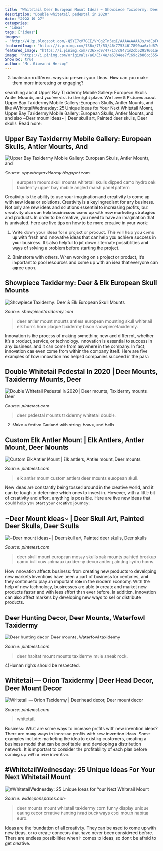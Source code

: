 ```yaml
---
title: "Whitetail Deer European Mount Ideas ~ Showpiece Taxidermy: Deer &amp; Elk European Skull Mounts"
description: "Double whitetail pedestal in 2020"
date: "2022-10-27"
categories:
- "ideas"
tags: ["ideas"]
images:
- "http://4.bp.blogspot.com/-Q5YE7cV7GEE/VhCg2Tn5eqI/AAAAAAAAAJs/vdEpFQmYEII/s1600/P8060013.JPG"
featuredImage: "https://i.pinimg.com/736x/77/53/46/77534617890aa6afd67cee3f573b5916.jpg"
featured_image: "https://i.pinimg.com/736x/c9/47/1d/c9471d2cb52959661ad8bc9edba5629d.jpg"
image: "https://i.pinimg.com/originals/a6/03/4e/a6034ee7f269c2b86cc5554e413271c8.jpg"
ShowToc: true
author: "Mr. Giovanni Herzog"
---
```



2. brainstorm different ways to present your ideas. How can you make them more interesting or engaging?

	

		
searching about Upper Bay Taxidermy Mobile Gallery: European Skulls, Antler Mounts, and you've visit to the right place. We have 8 Pictures about Upper Bay Taxidermy Mobile Gallery: European Skulls, Antler Mounts, and like #WhitetailWednesday: 25 Unique Ideas for Your Next Whitetail Mount, Upper Bay Taxidermy Mobile Gallery: European Skulls, Antler Mounts, and and also ~Deer mount ideas~ | Deer skull art, Painted deer skulls, Deer skulls. Read more:
		
    
## Upper Bay Taxidermy Mobile Gallery: European Skulls, Antler Mounts, And

<img loading=lazy src="http://4.bp.blogspot.com/-Q5YE7cV7GEE/VhCg2Tn5eqI/AAAAAAAAAJs/vdEpFQmYEII/s1600/P8060013.JPG" onerror="this.onerror=null;this.src='https://tse1.mm.bing.net/th?id=OIP.NeG3t-W2X9prC1zOlcm4lgHaJ4&amp;pid=15.1';" alt="Upper Bay Taxidermy Mobile Gallery: European Skulls, Antler Mounts, and">

_Source: upperbaytaxidermy.blogspot.com_

>european mount skull mounts whitetail skulls dipped camo hydro oak taxidermy upper bay mobile angled marsh panel pattern. 

	

Creativity is the ability to use your imagination and creativity to come up with new ideas or solutions.
Creativity is a key ingredient for any business. Not only are new ideas and solutions essential to increasing profits, but creativity also can help businesses come up with new marketing strategies and products. In order to be creative, you need to have an imagination that is unrivaled. Here are five tips on how to be more creative in your work: 
1. Write down your ideas for a project or product. This will help you come up with fresh and innovative ideas that can help you achieve success in your business. It’s also helpful to jot down alternate possibilities and ways of solving a problem before starting the project. 

2. Brainstorm with others. When working on a project or product, it’s important to pool resources and come up with an idea that everyone can agree upon.

    
## Showpiece Taxidermy: Deer &amp; Elk European Skull Mounts

<img loading=lazy src="http://showpiecetaxidermy.com/wp-content/uploads/2015/08/20120118-whitetail-deer-antler-mount.jpg" onerror="this.onerror=null;this.src='https://tse4.mm.bing.net/th?id=OIP.DOKWdXmw9jU75Ds7oHJ7OAHaJ4&amp;pid=15.1';" alt="Showpiece Taxidermy: Deer &amp; Elk European Skull Mounts">

_Source: showpiecetaxidermy.com_

>deer antler mount mounts antlers european mounting skull whitetail elk horns horn plaque taxidermy bison showpiecetaxidermy. 

	

Innovation is the process of making something new and different, whether it’s a product, service, or technology. Innovation is essential to success in any business, and it can come from anywhere in the company. In fact, innovation can even come from within the company itself. Here are five examples of how innovation has helped companies succeed in the past:

    
## Double Whitetail Pedestal In 2020 | Deer Mounts, Taxidermy Mounts, Deer

<img loading=lazy src="https://i.pinimg.com/736x/f7/51/c7/f751c7774da58d32c5dba272374572cd.jpg" onerror="this.onerror=null;this.src='https://tse1.mm.bing.net/th?id=OIP.cBbk_Cp3roFBqhGTKz2FWAHaMC&amp;pid=15.1';" alt="Double Whitetail Pedestal in 2020 | Deer mounts, Taxidermy mounts, Deer">

_Source: pinterest.com_

>deer pedestal mounts taxidermy whitetail double. 

	

2. Make a festive Garland with string, bows, and bells.

    
## Custom Elk Antler Mount | Elk Antlers, Antler Mount, Deer Mounts

<img loading=lazy src="https://i.pinimg.com/736x/77/53/46/77534617890aa6afd67cee3f573b5916.jpg" onerror="this.onerror=null;this.src='https://tse3.mm.bing.net/th?id=OIP._HyCwlWIR3gpd63ZN8dZ6AHaJ3&amp;pid=15.1';" alt="Custom Elk Antler Mount | Elk antlers, Antler mount, Deer mounts">

_Source: pinterest.com_

>elk antler mount custom antlers deer mounts european skull. 

	

New ideas are constantly being tossed around in the creative world, and it can be tough to determine which ones to invest in. However, with a little bit of creativity and effort, anything is possible. Here are five new ideas that could help you start your creative journey:  

    
## ~Deer Mount Ideas~ | Deer Skull Art, Painted Deer Skulls, Deer Skulls

<img loading=lazy src="https://i.pinimg.com/736x/91/a2/2e/91a22e3a874cfdc3a46038444682cee2--bull-skulls-deer-skulls.jpg" onerror="this.onerror=null;this.src='https://tse1.mm.bing.net/th?id=OIP.c2Ua9Af6URvV04coY01A2QHaNI&amp;pid=15.1';" alt="~Deer mount ideas~ | Deer skull art, Painted deer skulls, Deer skulls">

_Source: pinterest.com_

>deer skull mount european mossy skulls oak mounts painted breakup camo bull cow animaux taxidermy decor antler painting hydro horns. 

	

How innovation affects business: from creating new products to developing new markets
Inventions have been a part of business for centuries, and they continue to play an important role in the modern economy. With the help of new technology, businesses are able to create and market new products faster and with less effort than ever before. In addition, innovation can also affect markets by developing new ways to sell or distribute products.

    
## Deer Hunting Decor, Deer Mounts, Waterfowl Taxidermy

<img loading=lazy src="https://i.pinimg.com/736x/c9/47/1d/c9471d2cb52959661ad8bc9edba5629d.jpg" onerror="this.onerror=null;this.src='https://tse3.mm.bing.net/th?id=OIP.5YyucPh7OtJ9i0eimZshcwAAAA&amp;pid=15.1';" alt="Deer hunting decor, Deer mounts, Waterfowl taxidermy">

_Source: pinterest.com_

>deer habitat mount mounts taxidermy mule sneak rock. 

	

4)Human rights should be respected.

    
## Whitetail — Orion Taxidermy | Deer Head Decor, Deer Mount Decor

<img loading=lazy src="https://i.pinimg.com/originals/a6/03/4e/a6034ee7f269c2b86cc5554e413271c8.jpg" onerror="this.onerror=null;this.src='https://tse3.mm.bing.net/th?id=OIP.NvE7QSsr1rKIYKV06LriQgHaLH&amp;pid=15.1';" alt="Whitetail — Orion Taxidermy | Deer head decor, Deer mount decor">

_Source: pinterest.com_

>whitetail. 

	

Business: What are some ways to increase profits with new invention ideas?
There are many ways to increase profits with new invention ideas. Some examples include: marketing the idea to existing customers, creating a business model that can be profitable, and developing a distribution network. It is important to consider the profitability of each plan before coming up with a new invention.

    
## #WhitetailWednesday: 25 Unique Ideas For Your Next Whitetail Mount

<img loading=lazy src="http://cdn0.wideopenspaces.com/wp-content/uploads/2018/07/cornmount1.jpg" onerror="this.onerror=null;this.src='https://tse4.mm.bing.net/th?id=OIP.-MdqGkNRzMq8lSV8hDYkVQHaLH&amp;pid=15.1';" alt="#WhitetailWednesday: 25 Unique Ideas for Your Next Whitetail Mount">

_Source: wideopenspaces.com_

>deer mounts mount whitetail taxidermy corn funny display unique eating decor creative hunting head buck ways cool mouth habitat euro. 

	

Ideas are the foundation of all creativity. They can be used to come up with new ideas, or to create concepts that have never been considered before. There are endless possibilities when it comes to ideas, so don't be afraid to get creative.

